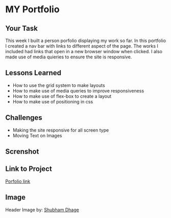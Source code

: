 # MY Portfolio

## Your Task

This week I built a person porfolio displaying my work so far. In this portfolio I created a nav bar with links  to different aspect of the page. The works I included had links that open in a new browser window when clicked. I also made use of media quieries to ensure the site is responsive. 

## Lessons Learned 

* How to use the grid system to make layouts
* How to make use of media queries to improve responsiveness
* How to make use of flex-box to create a layout 
* How to make use of positioning in css

## Challenges 
 * Making the site responsive for all screen type 
 * Moving Text on Images 
 
## Screnshot 

## Link to Project
 [Porfolio link](https://seuncaleb.github.io/Portfolio1.0/)

## Image
Header Image by:
[Shubham Dhage]("https://unsplash.com/@theshubhamdhage?utm_source=unsplash&utm_medium=referral&utm_content=creditCopyText") 



